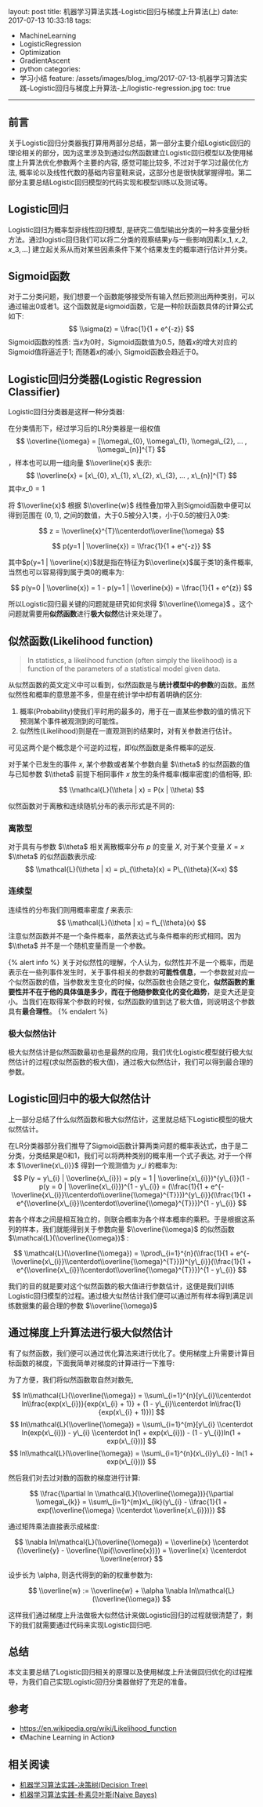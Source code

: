 layout: post
title: 机器学习算法实践-Logistic回归与梯度上升算法(上)
date: 2017-07-13 10:33:18
tags:
 - MachineLearning
 - LogisticRegression
 - Optimization
 - GradientAscent
 - python
categories:
 - 学习小结
feature: /assets/images/blog_img/2017-07-13-机器学习算法实践-Logistic回归与梯度上升算法-上/logistic-regression.jpg
toc: true
---

## 前言

关于Logistic回归分类器我打算用两部分总结，第一部分主要介绍Logistic回归的理论相关的部分，因为这里涉及到通过似然函数建立Logistic回归模型以及使用梯度上升算法优化参数两个主要的内容, 感觉可能比较多, 不过对于学习过最优化方法, 概率论以及线性代数的基础内容童鞋来说，这部分也是很快就掌握得啦。第二部分主要总结Logistic回归模型的代码实现和模型训练以及测试等。

## Logistic回归
Logistic回归为概率型非线性回归模型, 是研究二值型输出分类的一种多变量分析方法。通过logistic回归我们可以将二分类的观察结果$y$与一些影响因素$[x\_{1}, x\_{2}, x\_{3}, ...]$ 建立起关系从而对某些因素条件下某个结果发生的概率进行估计并分类。

<!-- more -->

## Sigmoid函数
对于二分类问题，我们想要一个函数能够接受所有输入然后预测出两种类别，可以通过输出0或者1。这个函数就是sigmoid函数，它是一种阶跃函数具体的计算公式如下:
$$
\\sigma(z) = \\frac{1}{1 + e^{-z}}
$$
Sigmoid函数的性质: 当$x$为0时，Sigmoid函数值为0.5，随着$x$的增大对应的Sigmoid值将逼近于1; 而随着$x$的减小, Sigmoid函数会趋近于0。

## Logistic回归分类器(Logistic Regression Classifier)
Logistic回归分类器是这样一种分类器:

在分类情形下，经过学习后的LR分类器是一组权值
$$
\\overline{\\omega} = [\\omega\_{0}, \\omega\_{1}, \\omega\_{2}, ... , \\omega\_{n}]^{T}
$$
，样本也可以用一组向量 $\\overline{x}$ 表示:
$$
\\overline{x} = [x\_{0}, x\_{1}, x\_{2}, x\_{3}, ... , x\_{n}]^{T}
$$
其中$x\_{0} = 1$

将 $\\overline{x}$ 根据 $\\overline{w}$ 线性叠加带入到Sigmoid函数中便可以得到范围在 $(0, 1)$, 之间的数值，大于$0.5$被分入1类，小于$0.5$的被归入0类:

$$
z = \\overline{x}^{T}\\centerdot\\overline{\\omega}
$$

$$
p(y=1 | \\overline{x}) = \\frac{1}{1 + e^{-z}}
$$

其中$p(y=1 | \\overline{x})$就是指在特征为$\\overline{x}$属于类1的条件概率, 当然也可以容易得到属于类0的概率为:

$$
p(y=0 | \\overline{x}) = 1 - p(y=1 | \\overline{x}) = \\frac{1}{1 + e^{z}}
$$

所以Logistic回归最关键的问题就是研究如何求得 $\\overline{\\omega}$ 。这个问题就需要用**似然函数**进行**极大似然**估计来处理了。

## 似然函数(Likelihood function)

> In statistics, a likelihood function (often simply the likelihood) is a function of the parameters of a statistical model given data. 

从似然函数的英文定义中可以看到，似然函数是与**统计模型中的参数**的函数。虽然似然性和概率的意思差不多，但是在统计学中却有着明确的区分:
1. 概率(Probability)使我们平时用的最多的，用于在一直某些参数的值的情况下预测某个事件被观测到的可能性。
2. 似然性(Likelihood)则是在一直观测到的结果时，对有关参数进行估计。

可见这两个是个概念是个可逆的过程，即似然函数是条件概率的逆反.

对于某个已发生的事件 $x$, 某个参数或者某个参数向量 $\\theta$ 的似然函数的值与已知参数 $\\theta$ 前提下相同事件 $x$ 放生的条件概率(概率密度)的值相等, 即:

$$
\\mathcal{L}(\\theta | x) = P(x | \\theta)
$$

似然函数对于离散和连续随机分布的表示形式是不同的:

### 离散型
对于具有与参数 $\\theta$ 相关离散概率分布 $p$ 的变量 $X$, 对于某个变量 $X = x$ $\\theta$ 的似然函数表示成:
$$
\\mathcal{L}(\\theta | x) = p\_{\\theta}(x) = P\_{\\theta}(X=x)
$$

### 连续型
连续性的分布我们则用概率密度 $f$ 来表示:
$$
\\mathcal{L}(\\theta | x) = f\_{\\theta}(x)
$$
注意似然函数并不是一个条件概率，虽然表达式与条件概率的形式相同。因为 $\\theta$ 并不是一个随机变量而是一个参数。

{% alert info %}
关于对似然性的理解，个人认为，似然性并不是一个概率，而是表示在一些列事件发生时，关于事件相关的参数的<b>可能性信息</b>，一个参数就对应一个似然函数的值，当参数发生变化的时候，似然函数也会随之变化，<b>似然函数的重要性并不在于他的具体值是多少，而在于他随参数变化的变化趋势</b>，是变大还是变小。当我们在取得某个参数的时候，似然函数的值到达了极大值，则说明这个参数具有**最合理性**。
{% endalert %}

### 极大似然估计
极大似然估计是似然函数最初也是最然的应用，我们优化Logistic模型就行极大似然估计的过程(求似然函数的极大值)，通过极大似然估计，我们可以得到最合理的参数。

## Logistic回归中的极大似然估计
上一部分总结了什么似然函数和极大似然估计，这里就总结下Logistic模型的极大似然估计。

在LR分类器部分我们推导了Sigmoid函数计算两类问题的概率表达式，由于是二分类，分类结果是0和1，我们可以将两种类别的概率用一个式子表达, 对于一个样本 $\\overline{x\_{i}}$ 得到一个观测值为 $y\_{i}$ 的概率为:
$$
P(y = y\_{i} | \\overline{x\_{i}}) = p(y = 1 | \\overline{x\_{i}})^{y\_{i}}(1 - p(y = 0 | \\overline{x\_{i}})^{1 - y\_{i}} = (\\frac{1}{1 + e^{-\\overline{x\_{i}}\\centerdot\\overline{\\omega}^{T}}})^{y\_{i}}(\\frac{1}{1 + e^{\\overline{x\_{i}}\\centerdot\\overline{\\omega}^{T}}})^{1 - y\_{i}}
$$

若各个样本之间是相互独立的，则联合概率为各个样本概率的乘积。于是根据这系列的样本，我们就能得到关于参数向量 $\\overline{\\omega}$ 的似然函数 $\\mathcal{L}(\\overline{\\omega})$ :

$$
\\mathcal{L}(\\overline{\\omega}) = \\prod\_{i=1}^{n}(\\frac{1}{1 + e^{-\\overline{x\_{i}}\\centerdot\\overline{\\omega}^{T}}})^{y\_{i}}(\\frac{1}{1 + e^{\\overline{x\_{i}}\\centerdot\\overline{\\omega}^{T}}})^{1 - y\_{i}}
$$

我们的目的就是要对这个似然函数的极大值进行参数估计，这便是我们训练Logistic回归模型的过程。通过极大似然估计我们便可以通过所有样本得到满足训练数据集的最合理的参数 $\\overline{\\omega}$

## 通过梯度上升算法进行极大似然估计

有了似然函数，我们便可以通过优化算法来进行优化了。使用梯度上升需要计算目标函数的梯度，下面我简单对梯度的计算进行一下推导:

为了方便，我们将似然函数取自然对数先,

$$
ln\\mathcal{L}(\\overline{\\omega}) = \\sum\_{i=1}^{n}[y\_{i}\\centerdot ln\\frac{exp(x\_{i})}{exp(x\_{i} + 1)} + (1 - y\_{i}\\centerdot ln\\frac{1}{exp(x\_{i} + 1)})]
$$
$$
ln\\mathcal{L}(\\overline{\\omega}) = \\sum\_{i=1}^{m}[y\_{i} \\centerdot ln(exp(x\_{i})) - y\_{i} \\centerdot ln(1 + exp(x\_{i})) - (1 - y\_{i})ln(1 + exp(x\_{i}))]
$$
$$
ln\\mathcal{L}(\\overline{\\omega}) = \\sum\_{i=1}^{n}(x\_{i}y\_{i} - ln(1 + exp(x\_{i})))
$$

然后我们对去过对数的函数的梯度进行计算:

$$
\\frac{\\partial ln \\mathcal{L}(\\overline{\\omega})}{\\partial \\omega\_{k}} = \\sum\_{i=1}^{m}x\_{ik}(y\_{i} - \\frac{1}{1 + exp(\\overline{\\omega} \\centerdot \\overline{x\_{i}})})
$$

通过矩阵乘法直接表示成梯度:

$$
\\nabla ln\\mathcal{L}(\\overline{\\omega}) = \\overline{x} \\centerdot (\\overline{y} - \\overline{\\pi(\\overline{x})}) = \\overline{x} \\centerdot \\overline{error}
$$

设步长为 \\alpha, 则迭代得到的新的权重参数为:

$$
\\overline{w} := \\overline{w} + \\alpha \\nabla ln\\mathcal{L}(\\overline{\\omega})
$$

这样我们通过梯度上升法做极大似然估计来做Logistic回归的过程就很清楚了，剩下的我们就需要通过代码来实现Logistic回归吧.

## 总结
本文主要总结了Logistic回归相关的原理以及使用梯度上升法做回归优化的过程推导，为我们自己实现Logistic回归分类器做好了充足的准备。

## 参考
- https://en.wikipedia.org/wiki/Likelihood_function
- 《Machine Learning in Action》

## 相关阅读
- [机器学习算法实践-决策树(Decision Tree)](http://pytlab.org/2017/07/09/%E6%9C%BA%E5%99%A8%E5%AD%A6%E4%B9%A0%E7%AE%97%E6%B3%95%E5%AE%9E%E8%B7%B5-%E5%86%B3%E7%AD%96%E6%A0%91/)
- [机器学习算法实践-朴素贝叶斯(Naive Bayes)](http://pytlab.org/2017/07/11/%E6%9C%BA%E5%99%A8%E5%AD%A6%E4%B9%A0%E5%AE%9E%E8%B7%B5-%E6%9C%B4%E7%B4%A0%E8%B4%9D%E5%8F%B6%E6%96%AF-Naive-Bayes/)

